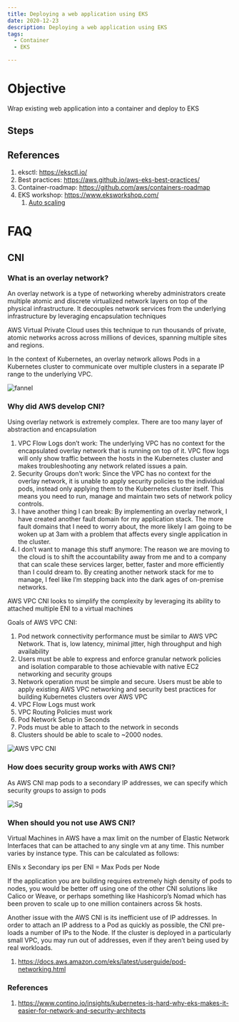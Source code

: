 ```yaml
---
title: Deploying a web application using EKS
date: 2020-12-23
description: Deploying a web application using EKS 
tags:
  - Container
  - EKS

---
```



# Objective
Wrap existing web application into a container and deploy to EKS

## Steps


## References

1. eksctl: https://eksctl.io/
2. Best practices: https://aws.github.io/aws-eks-best-practices/
3. Container-roadmap: https://github.com/aws/containers-roadmap
4. EKS workshop: https://www.eksworkshop.com/
    1. [Auto scaling](https://www.eksworkshop.com/beginner/080_scaling/deploy_ca/)


# FAQ

## CNI
### What is an overlay network?
An overlay network is a type of networking whereby administrators create multiple atomic and discrete virtualized network layers on top of the physical infrastructure. It decouples network services from the underlying infrastructure by leveraging encapsulation techniques

AWS Virtual Private Cloud uses this technique to run thousands of private, atomic networks across across millions of devices, spanning multiple sites and regions.

In the context of Kubernetes, an overlay network allows Pods in a Kubernetes cluster to communicate over multiple clusters in a separate IP range to the underlying VPC.

![fannel](https://cdn.sanity.io/images/hgftikht/production/1b228c7fea815cdc70a75dc1bc01d72bce3e503d-1600x972.png?w=1280&h=778&fit=crop&fm=webp)
 
### Why did AWS develop CNI?
Using overlay network is extremely complex. There are too many layer of abstraction and encapsulation

1. VPC Flow Logs don’t work: The underlying VPC has no context for the encapsulated overlay network that is running on top of it. VPC flow logs will only show traffic between the hosts in the Kubernetes cluster and makes troubleshooting any network related issues a pain.
2. Security Groups don’t work: Since the VPC has no context for the overlay network, it is unable to apply security policies to the individual pods, instead only applying them to the Kubernetes cluster itself. This means you need to run, manage and maintain two sets of network policy controls.
3. I have another thing I can break: By implementing an overlay network, I have created another fault domain for my application stack. The more fault domains that I need to worry about, the more likely I am going to be woken up at 3am with a problem that affects every single application in the cluster.
4. I don’t want to manage this stuff anymore: The reason we are moving to the cloud is to shift the accountability away from me and to a company that can scale these services larger, better, faster and more efficiently than I could dream to. By creating another network stack for me to manage, I feel like I’m stepping back into the dark ages of on-premise networks.

AWS VPC CNI looks to simplify the complexity by leveraging its ability to attached multiple ENI to a virtual machines

Goals of AWS VPC CNI:

1. Pod network connectivity performance must be similar to AWS VPC Network. That is, low latency, minimal jitter, high throughput and high availability
2. Users must be able to express and enforce granular network policies and isolation comparable to those achievable with native EC2 networking and security groups
3. Network operation must be simple and secure. Users must be able to apply existing AWS VPC networking and security best practices for building Kubernetes clusters over AWS VPC
4. VPC Flow Logs must work
5. VPC Routing Policies must work
6. Pod Network Setup in Seconds
7. Pods must be able to attach to the network in seconds
8. Clusters should be able to scale to ~2000 nodes.

![AWS VPC CNI](https://cdn.sanity.io/images/hgftikht/production/dc1f912510f1817d7c6b14d1ea53a337e1a35996-1600x989.png?w=1280&h=791&fit=crop&fm=webp)

### How does security group works with AWS CNI?

As AWS CNI map pods to a secondary IP addresses, we can specify which security groups to assign to pods 

![Sg](https://cdn.sanity.io/images/hgftikht/production/5a9416eb3f6aacadb79a91111eff50d48f682175-1600x851.png?w=1280&h=681&fit=crop&fm=webp)

### When should you not use AWS CNI?
Virtual Machines in AWS have a max limit on the number of Elastic Network Interfaces that can be attached to any single vm at any time. This number varies by instance type. This can be calculated as follows:

ENIs x Secondary ips per ENI = Max Pods per Node

If the application you are building requires extremely high density of pods to nodes, you would be better off using one of the other CNI solutions like Calico or Weave, or perhaps something like Hashicorp’s Nomad which has been proven to scale up to one million containers across 5k hosts.

Another issue with the AWS CNI is its inefficient use of IP addresses. In order to attach an IP address to a Pod as quickly as possible, the CNI pre-loads a number of IPs to the Node. If the cluster is deployed in a particularly small VPC, you may run out of addresses, even if they aren’t being used by real workloads.

1. https://docs.aws.amazon.com/eks/latest/userguide/pod-networking.html

### References
1. https://www.contino.io/insights/kubernetes-is-hard-why-eks-makes-it-easier-for-network-and-security-architects



